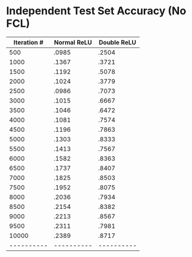 Independent Test Set Accuracy (No FCL)
===========================================
| Iteration  # | Normal ReLU | Double ReLU |
|--------------|-------------|-------------|
| 500          | .0985       | .2504       |
| 1000         | .1367       | .3721       |
| 1500         | .1192       | .5078       |
| 2000         | .1024       | .3779       |
| 2500         | .0986       | .7073       |
| 3000         | .1015       | .6667       |
| 3500         | .1046       | .6472       |
| 4000         | .1081       | .7574       |
| 4500         | .1196       | .7863       |
| 5000         | .1303       | .8333       |
| 5500         | .1413       | .7567       |
| 6000         | .1582       | .8363       |
| 6500         | .1737       | .8407       |
| 7000         | .1825       | .8503       |
| 7500         | .1952       | .8075       |
| 8000         | .2036       | .7934       |
| 8500         | .2154       | .8382       |
| 9000         | .2213       | .8567       |
| 9500         | .2311       | .7981       |
| 10000        | .2389       | .8717       |
| ----------   | ----------  | ----------  |
